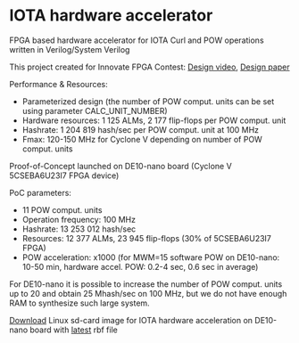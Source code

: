 # IOTA hardware accelerator
FPGA based hardware accelerator for IOTA Curl and POW operations written in Verilog/System Verilog

This project created for Innovate FPGA Contest:
[Design video](https://www.youtube.com/watch?v=JJRlwTJHBCg), 
[Design paper](http://www.innovatefpga.com/cgi-bin/innovate/teams.pl?Id=EM080)

Performance & Resources:
- Parameterized design (the number of POW comput. units can be set using parameter CALC_UNIT_NUMBER)
- Hardware resources: 1 125 ALMs, 2 177 flip-flops per POW comput. unit
- Hashrate: 1 204 819 hash/sec per POW comput. unit at 100 MHz
- Fmax: 120-150 MHz for Cyclone V depending on number of POW comput. units

Proof-of-Concept launched on DE10-nano board (Cyclone V 5CSEBA6U23I7 FPGA device) 

PoC parameters:
- 11 POW comput. units
- Operation frequency: 100 MHz 
- Hashrate: 13 253 012 hash/sec
- Resources: 12 377 ALMs, 23 945 flip-flops (30% of 5CSEBA6U23I7 FPGA)
- POW acceleration: x1000 (for MWM=15 software POW on DE10-nano: 10-50 min, hardware accel. POW: 0.2-4 sec, 0.6 sec in average)

For DE10-nano it is possible to increase the number of POW comput. units up to 20 and obtain 25 Mhash/sec on 100 MHz, but we do not have enough RAM to synthesize such large system.

[Download](https://github.com/LampaLab/iota_fpga/releases/tag/v0.1) Linux sd-card image for IOTA hardware acceleration on DE10-nano board with [latest](https://github.com/LampaLab/iota_fpga/releases/tag/v0.2) rbf file
